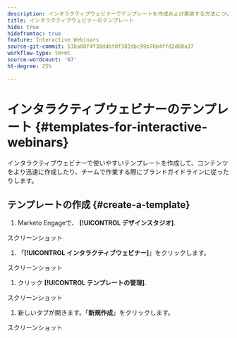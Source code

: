 ```yaml
---
description: インタラクティブウェビナーでテンプレートを作成および実装する方法について説明します。
title: インタラクティブウェビナーのテンプレート
hide: true
hidefromtoc: true
feature: Interactive Webinars
source-git-commit: 51ba08f4f38ddbf0f382dbc99b76b4ffd2d60a37
workflow-type: tm+mt
source-wordcount: '67'
ht-degree: 25%

---
```


# インタラクティブウェビナーのテンプレート {#templates-for-interactive-webinars}

インタラクティブウェビナーで使いやすいテンプレートを作成して、コンテンツをより迅速に作成したり、チームで作業する際にブランドガイドラインに従ったりします。

## テンプレートの作成 {#create-a-template}

1. Marketo Engageで、 **[!UICONTROL デザインスタジオ]**.

スクリーンショット

1. 「**[!UICONTROL インタラクティブウェビナー]**」をクリックします。

スクリーンショット

1. クリック **[!UICONTROL テンプレートの管理]**.

スクリーンショット

1. 新しいタブが開きます。「**新規作成**」をクリックします。

スクリーンショット
